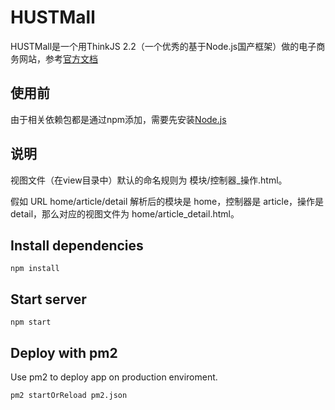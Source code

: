 # HUSTMall
HUSTMall是一个用ThinkJS 2.2（一个优秀的基于Node.js国产框架）做的电子商务网站，参考[官方文档](https://thinkjs.org/zh-cn/doc/2.2/index.html)

## 使用前
由于相关依赖包都是通过npm添加，需要先安装[Node.js](https://nodejs.org/zh-cn/)

## 说明
视图文件（在view目录中）默认的命名规则为 模块/控制器_操作.html。

假如 URL home/article/detail 解析后的模块是 home，控制器是 article，操作是 detail，那么对应的视图文件为 home/article_detail.html。

## Install dependencies

```
npm install
```

## Start server

```
npm start
```

## Deploy with pm2

Use pm2 to deploy app on production enviroment.

```
pm2 startOrReload pm2.json
```